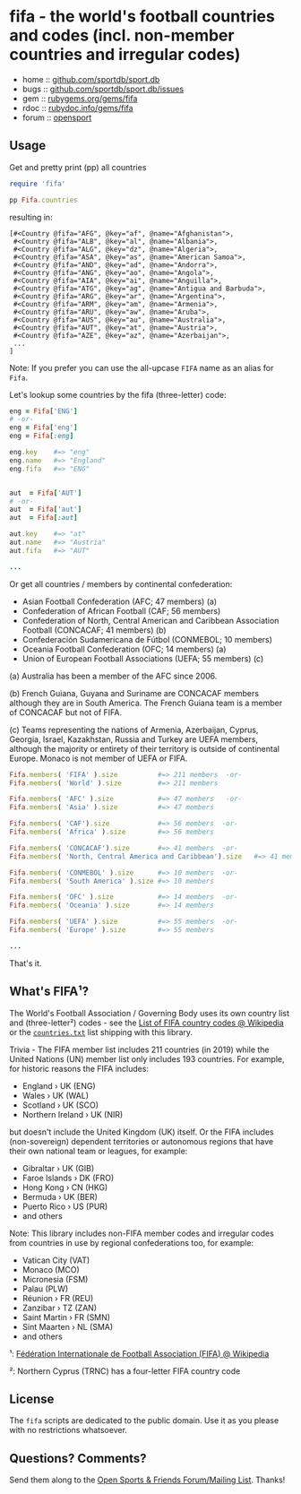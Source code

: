 # fifa - the world's football countries and codes (incl. non-member countries and irregular codes)


* home  :: [github.com/sportdb/sport.db](https://github.com/sportdb/sport.db)
* bugs  :: [github.com/sportdb/sport.db/issues](https://github.com/sportdb/sport.db/issues)
* gem   :: [rubygems.org/gems/fifa](https://rubygems.org/gems/fifa)
* rdoc  :: [rubydoc.info/gems/fifa](http://rubydoc.info/gems/fifa)
* forum :: [opensport](http://groups.google.com/group/opensport)


## Usage

Get and pretty print (pp) all countries

``` ruby
require 'fifa'

pp Fifa.countries
```

resulting in:

```
[#<Country @fifa="AFG", @key="af", @name="Afghanistan">,
 #<Country @fifa="ALB", @key="al", @name="Albania">,
 #<Country @fifa="ALG", @key="dz", @name="Algeria">,
 #<Country @fifa="ASA", @key="as", @name="American Samoa">,
 #<Country @fifa="AND", @key="ad", @name="Andorra">,
 #<Country @fifa="ANG", @key="ao", @name="Angola">,
 #<Country @fifa="AIA", @key="ai", @name="Anguilla">,
 #<Country @fifa="ATG", @key="ag", @name="Antigua and Barbuda">,
 #<Country @fifa="ARG", @key="ar", @name="Argentina">,
 #<Country @fifa="ARM", @key="am", @name="Armenia">,
 #<Country @fifa="ARU", @key="aw", @name="Aruba">,
 #<Country @fifa="AUS", @key="au", @name="Australia">,
 #<Country @fifa="AUT", @key="at", @name="Austria">,
 #<Country @fifa="AZE", @key="az", @name="Azerbaijan">,
 ...
]
```

Note: If you prefer you can use the all-upcase `FIFA` name as an alias for `Fifa`.


Let's lookup some countries by the fifa (three-letter) code:

``` ruby
eng = Fifa['ENG']
# -or-
eng = Fifa['eng']
eng = Fifa[:eng]

eng.key    #=> "eng"
eng.name   #=> "England"
eng.fifa   #=> "ENG"


aut  = Fifa['AUT']
# -or-
aut  = Fifa['aut']
aut  = Fifa[:aut]

aut.key    #=> "at"
aut.name   #=> "Austria"
aut.fifa   #=> "AUT"

...
```

Or get all countries / members by continental confederation:

- Asian Football Confederation (AFC; 47 members) (a)
- Confederation of African Football (CAF; 56 members)
- Confederation of North, Central American and Caribbean Association Football (CONCACAF; 41 members) (b)
- Confederación Sudamericana de Fútbol (CONMEBOL; 10 members)
- Oceania Football Confederation (OFC; 14 members) (a)
- Union of European Football Associations (UEFA; 55 members) (c)

(a) Australia has been a member of the AFC since 2006.

(b) French Guiana, Guyana and Suriname are CONCACAF members although they are in South America. The French Guiana team is a member of CONCACAF but not of FIFA.

(c) Teams representing the nations of Armenia, Azerbaijan, Cyprus, Georgia, Israel, Kazakhstan, Russia and Turkey are UEFA members, although the majority or entirety of their territory is outside of continental Europe. Monaco is not member of UEFA or FIFA.


``` ruby
Fifa.members( 'FIFA' ).size          #=> 211 members  -or-
Fifa.members( 'World' ).size         #=> 211 members

Fifa.members( 'AFC' ).size           #=> 47 members   -or-
Fifa.members( 'Asia' ).size          #=> 47 members

Fifa.members( 'CAF').size            #=> 56 members  -or-
Fifa.members( 'Africa' ).size        #=> 56 members

Fifa.members( 'CONCACAF').size       #=> 41 members  -or-
Fifa.members( 'North, Central America and Caribbean').size   #=> 41 members

Fifa.members( 'CONMEBOL' ).size      #=> 10 members  -or-
Fifa.members( 'South America' ).size #=> 10 members

Fifa.members( 'OFC' ).size           #=> 14 members  -or-
Fifa.members( 'Oceania' ).size       #=> 14 members

Fifa.members( 'UEFA' ).size          #=> 55 members  -or-
Fifa.members( 'Europe' ).size        #=> 55 members

...
```

That's it.



## What's FIFA¹?

The World's Football Association / Governing Body
uses its own country list and (three-letter²) codes - see
the [List of FIFA country codes @ Wikipedia](https://en.wikipedia.org/wiki/List_of_FIFA_country_codes)
or the [`countries.txt`](https://github.com/sportdb/sport.db/blob/master/fifa/config/countries.txt) list shipping with this library.

Trivia - The FIFA member list includes 211 countries (in 2019) while the United Nations (UN)
member list only includes 193 countries.
For example, for historic reasons the FIFA includes:

- England › UK (ENG)
- Wales › UK (WAL)
- Scotland › UK (SCO)
- Northern Ireland › UK (NIR)

but doesn't include the United Kingdom (UK) itself.
Or the FIFA includes (non-sovereign) dependent territories or autonomous regions
that have their own national team or leagues, for example:

- Gibraltar › UK (GIB)
- Faroe Islands › DK (FRO)
- Hong Kong › CN (HKG)
- Bermuda › UK (BER)
- Puerto Rico › US (PUR)
- and others


Note: This library includes non-FIFA member codes and irregular codes
from countries in use by regional confederations too, for example:

- Vatican City (VAT)
- Monaco (MCO)
- Micronesia (FSM)
- Palau (PLW)
- Réunion › FR (REU)
- Zanzibar › TZ (ZAN)
- Saint Martin › FR (SMN)
- Sint Maarten › NL (SMA)
- and others


¹: [Fédération Internationale de Football Association (FIFA) @ Wikipedia](https://en.wikipedia.org/wiki/FIFA)

²: Northern Cyprus (TRNC)	has a four-letter FIFA country code  


## License

The `fifa` scripts are dedicated to the public domain.
Use it as you please with no restrictions whatsoever.


## Questions? Comments?

Send them along to the
[Open Sports & Friends Forum/Mailing List](http://groups.google.com/group/opensport).
Thanks!
